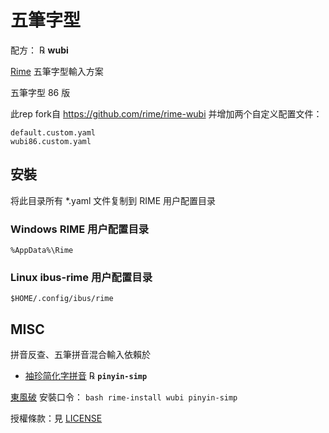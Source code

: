 # 五筆字型

配方： ℞ **wubi**

[Rime](https://rime.im) 五筆字型輸入方案

五筆字型 86 版

此rep fork自 https://github.com/rime/rime-wubi 并增加两个自定义配置文件：

```
default.custom.yaml
wubi86.custom.yaml
```

## 安裝

将此目录所有 *.yaml 文件复制到 RIME 用户配置目录

### Windows RIME 用户配置目录

```
%AppData%\Rime
```

### Linux ibus-rime 用户配置目录

```
$HOME/.config/ibus/rime
```

## MISC

拼音反查、五筆拼音混合輸入依賴於

  - [袖珍简化字拼音](https://github.com/rime/rime-pinyin-simp) ℞ **`pinyin-simp`**

[東風破](https://github.com/rime/plum) 安裝口令： `bash rime-install wubi pinyin-simp`

授權條款：見 [LICENSE](LICENSE)
